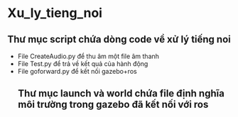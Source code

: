 # Xu_ly_tieng_noi
## Thư mục script chứa dòng code về xử lý tiếng noi
 <ul>
 <li>File CreateAudio.py để thu âm một file âm thanh
 <li>File Test.py để trả về kết quả của hành động
 <li>File goforward.py để kết nối gazebo+ros 

## Thư mục launch và world chứa file định nghĩa môi trường trong gazebo đã kết nối với ros

   
